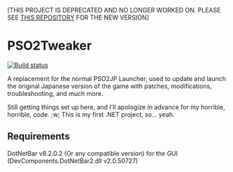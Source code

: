 [THIS PROJECT IS DEPRECATED AND NO LONGER WORKED ON. PLEASE SEE [THIS REPOSITORY](https://github.com/Arks-Layer/PSO2TweakerV4) FOR THE NEW VERSION]

PSO2Tweaker
===========
[![Build status](https://ci.appveyor.com/api/projects/status/github/Arks-Layer/PSO2Tweaker?branch=master&svg=true&retina=true)](https://ci.appveyor.com/project/TheCrimsonDevil/pso2tweaker/branch/master)

A replacement for the normal PSO2JP Launcher, used to update and launch the original Japanese version of the game with patches, modifications, troubleshooting, and much more.

Still getting things set up here, and I'll apologize in advance for my horrible, horrible, code. ;w; This is my first .NET project, so... yeah.

## Requirements
DotNetBar v8.2.0.2 (Or any compatible version) for the GUI (DevComponents.DotNetBar2.dll v2.0.50727)
